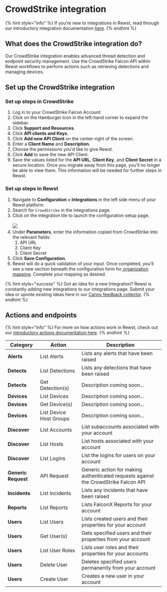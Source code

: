 # CrowdStrike integration

{% hint style="info" %}
&#x20;If you’re new to integrations in Rewst, read through our introductory integration documentation [here](https://docs.rewst.help/documentation/integrations).
{% endhint %}

## What does the CrowdStrike integration do?

Our CrowdStrike integration enables advanced thread detection and endpoint security management. Use the CrowdStrike Falcon API within Rewst workflows to perform actions such as retrieving detections and managing devices.

## Set up the CrowdStrike integration

### Set up steps in CrowdStrike

1. Log in to your CrowdStrike Falcon Account.
2. Click on the Hamburger Icon in the left-hand corner to expand the sidebar.
3. Click **Support and Resources**.
4. Click **API clients and Keys**.
5. Click **Add new API Client** on the center-right of the screen.
6. Enter a **Client Name** and **Description.**
7. Choose the permissions you'd like to give Rewst.
8. Click **Add** to save the new API Client.
9. Save the values listed for the **API URL**, **Client Key**, and **Client Secret** in a secure location. Once you migrate away from this page, you'll no longer be able to view them. This information will be needed for further steps in Rewst.

### Set up steps in Rewst

1. Navigate to **Configuration > Integrations** in the left side menu of your Rewst platform.
2. Search for `CrowdStrike` in the integrations page.
3. Click on the integration tile to launch the configuration setup page.\
   \
   ![](<../../../../../.gitbook/assets/Screenshot 2025-05-05 at 4.25.28 PM.png>)
4. Under **Parameters**, enter the information copied from CrowdStrike into the relevant fields:
   1. API URL
   2. Client Key
   3. Client Secret
5. Click **Save Configuration**.
6. Rewst will do a quick validation of your input. Once completed, you'll see a new section beneath the configuration form for[ organization mapping](https://docs.rewst.help/documentation/integrations#what-is-organization-mapping). Complete your mapping as desired.&#x20;

{% hint style="success" %}
Got an idea for a new Integration? Rewst is constantly adding new integrations to our integrations page. Submit your idea or upvote existing ideas here in our [Canny feedback collector](https://rewst.canny.io/integrations).
{% endhint %}

## Actions and endpoints

{% hint style="info" %}
For more on how actions work in Rewst, check out our [introductory actions documentation here](https://docs.rewst.help/documentation/workflows/actions-in-rewst).&#x20;
{% endhint %}

| Category            | Action                  | Description                                                                         |
| ------------------- | ----------------------- | ----------------------------------------------------------------------------------- |
| **Alerts**          | List Alerts             | Lists any alerts that have been raised                                              |
| **Detects**         | List Detections         | Lists any detections that have been raised                                          |
| **Detects**         | Get Detection(s)        | Description coming soon...                                                          |
| **Devices**         | List Devices            | Description coming soon...                                                          |
| **Devices**         | Get Device(s)           | Description coming soon...                                                          |
| **Devices**         | List Device Host Groups | Description coming soon...                                                          |
| **Discover**        | List Accounts           | List subaccounts associated with your account                                       |
| **Discover**        | List Hosts              | List hosts associated with your account                                             |
| **Discover**        | List Logins             | List the logins for users on your account                                           |
| **Generic Request** | API Request             | Generic action for making authenticated requests against the CrowdStrike Falcon API |
| **Incidents**       | List Incidents          | Lists any incidents that have been raised                                           |
| **Reports**         | List Reports            | Lists FalconX Reports for your account                                              |
| **Users**           | List Users              | Lists created users and their properties for your account                           |
| **Users**           | Get User(s)             | Gets specified users and their properties from your account                         |
| **Users**           | List User Roles         | Lists user roles and their properties for your accounts                             |
| **Users**           | Delete User             | Deletes specified users permanently from your account                               |
| **Users**           | Create User             | Creates a new user in your account                                                  |

